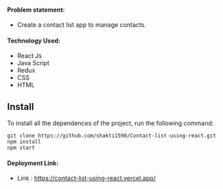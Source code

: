 #### Problem statement:
 - Create a contact list app to manage contacts.

#### Technology Used:
 - React Js
 - Java Script
 - Redux
 - CSS
 - HTML

 ## Install

To install all the dependences of the project, run the following command:

    git clone https://github.com/shakti1590/Contact-list-using-react.git
    npm install
    npm start



#### Deployment Link:
 - Link : https://contact-list-using-react.vercel.app/



